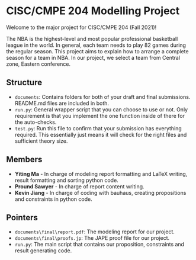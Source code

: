 # CISC/CMPE 204 Modelling Project

Welcome to the major project for CISC/CMPE 204 (Fall 2021)!

The NBA is the highest-level and most popular professional basketball league in the world. In general, each team needs to play 82 games during the regular season. This project aims to explain how to arrange a complete season for a team in NBA.
In our project, we select a team from Central zone, Eastern conference.

## Structure

* `documents`: Contains folders for both of your draft and final submissions. README.md files are included in both.
* `run.py`: General wrapper script that you can choose to use or not. Only requirement is that you implement the one function inside of there for the auto-checks.
* `test.py`: Run this file to confirm that your submission has everything required. This essentially just means it will check for the right files and sufficient theory size.

## Members
* **Yiting Ma** - In charge of modeling report formatting and LaTeX writing, result formatting and sorting python code.
* **Pround Sawyer** - In charge of report content writing.
* **Kevin Jiang** - In charge of coding with bauhaus, creating propositions and constraints in python code.

## Pointers

* `documents\final\report.pdf`: The modeling report for our project.
* `documents\final\proofs.jp`: The JAPE proof file for our project.
* `run.py`: The main script that contains our proposition, constraints and result generating code.